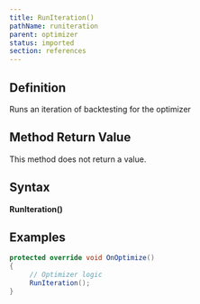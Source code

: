 ```yaml
---
title: RunIteration()
pathName: runiteration
parent: optimizer
status: imported
section: references
---
```


## Definition

Runs an iteration of backtesting for the optimizer

## Method Return Value

This method does not return a value.

## Syntax

**RunIteration()**

## Examples

```csharp
protected override void OnOptimize()
{
     // Optimizer logic
     RunIteration();
}
```
